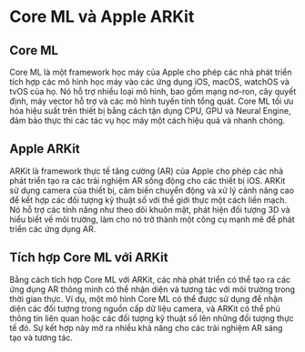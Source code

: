 # Core ML và Apple ARKit

## Core ML
Core ML là một framework học máy của Apple cho phép các nhà phát triển tích hợp các mô hình học máy vào các ứng dụng iOS, macOS, watchOS và tvOS của họ. Nó hỗ trợ nhiều loại mô hình, bao gồm mạng nơ-ron, cây quyết định, máy vector hỗ trợ và các mô hình tuyến tính tổng quát. Core ML tối ưu hóa hiệu suất trên thiết bị bằng cách tận dụng CPU, GPU và Neural Engine, đảm bảo thực thi các tác vụ học máy một cách hiệu quả và nhanh chóng.

## Apple ARKit
ARKit là framework thực tế tăng cường (AR) của Apple cho phép các nhà phát triển tạo ra các trải nghiệm AR sống động cho các thiết bị iOS. ARKit sử dụng camera của thiết bị, cảm biến chuyển động và xử lý cảnh nâng cao để kết hợp các đối tượng kỹ thuật số với thế giới thực một cách liền mạch. Nó hỗ trợ các tính năng như theo dõi khuôn mặt, phát hiện đối tượng 3D và hiểu biết về môi trường, làm cho nó trở thành một công cụ mạnh mẽ để phát triển các ứng dụng AR.

## Tích hợp Core ML với ARKit
Bằng cách tích hợp Core ML với ARKit, các nhà phát triển có thể tạo ra các ứng dụng AR thông minh có thể nhận diện và tương tác với môi trường trong thời gian thực. Ví dụ, một mô hình Core ML có thể được sử dụng để nhận diện các đối tượng trong nguồn cấp dữ liệu camera, và ARKit có thể phủ thông tin liên quan hoặc các đối tượng kỹ thuật số lên những đối tượng thực tế đó. Sự kết hợp này mở ra nhiều khả năng cho các trải nghiệm AR sáng tạo và tương tác.
